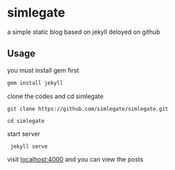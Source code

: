 simlegate
=========

a simple static blog based on jekyll deloyed on github

## Usage

you must install gem first
```ruby
gem install jekyll
```
clone the codes and cd simlegate
```shell
git clone https://github.com/simlegate/simlegate.git  

cd simlegate
```
start server
```shell
 jekyll serve
```
visit [localhost:4000](http://localhost:4000/) and you can view the posts

